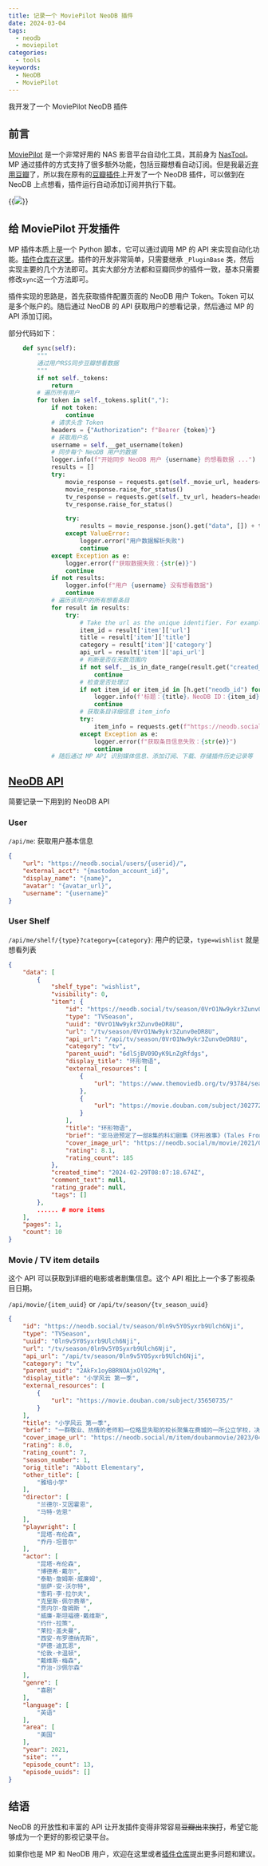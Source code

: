 ```yaml
---
title: 记录一个 MoviePilot NeoDB 插件
date: 2024-03-04
tags:
  - neodb
  - moviepilot
categories:
  - tools
keywords:
  - NeoDB
  - MoviePilot
---
```


我开发了一个 MoviePilot NeoDB 插件
<!--more-->

## 前言

[MoviePilot](https://github.com/jxxghp/MoviePilot) 是一个非常好用的 NAS 影音平台自动化工具，其前身为 [NasTool](https://github.com/NAStool/nas-tools)。MP 通过插件的方式支持了很多额外功能，包括豆瓣想看自动订阅。但是我最近[弃用豆瓣](/posts/neodb-in-hugo/)了，所以我在原有的[豆瓣插件](https://github.com/jxxghp/MoviePilot-Plugins/blob/main/plugins/doubansync/__init__.py)上开发了一个 NeoDB 插件，可以做到在 NeoDB 上点想看，插件运行自动添加订阅并执行下载。

{{<image src="https://r2.hcplantern.top/2024/03/04/1709554249.png" caption="MoviePilot 界面">}}

## 给 MoviePilot 开发插件

MP 插件本质上是一个 Python 脚本，它可以通过调用 MP 的 API 来实现自动化功能。[插件仓库在这里](https://github.com/jxxghp/MoviePilot-Plugins)。插件的开发非常简单，只需要继承 `_PluginBase` 类，然后实现主要的几个方法即可。其实大部分方法都和豆瓣同步的插件一致，基本只需要修改`sync`这一个方法即可。

插件实现的思路是，首先获取插件配置页面的 NeoDB 用户 Token。Token 可以是多个账户的。随后通过 NeoDB 的 API 获取用户的想看记录，然后通过 MP 的 API 添加订阅。

部分代码如下：

```python
    def sync(self):
        """
        通过用户RSS同步豆瓣想看数据
        """
        if not self._tokens:
            return
        # 遍历所有用户
        for token in self._tokens.split(","):
            if not token:
                continue
            # 请求头含 Token
            headers = {"Authorization": f"Bearer {token}"}
            # 获取用户名
            username = self.__get_username(token)
            # 同步每个 NeoDB 用户的数据
            logger.info(f"开始同步 NeoDB 用户 {username} 的想看数据 ...")
            results = []
            try:
                movie_response = requests.get(self._movie_url, headers=headers)
                movie_response.raise_for_status()
                tv_response = requests.get(self._tv_url, headers=headers)
                tv_response.raise_for_status()

                try:
                    results = movie_response.json().get("data", []) + tv_response.json().get("data", [])
                except ValueError:
                    logger.error("用户数据解析失败")
                    continue
            except Exception as e:
                logger.error(f"获取数据失败：{str(e)}")
                continue
            if not results:
                logger.info(f"用户 {username} 没有想看数据")
                continue
            # 遍历该用户的所有想看条目
            for result in results:
                try:
                    # Take the url as the unique identifier. For example: /movie/2fEdnxYWozPayayizQmk5M
                    item_id = result['item']['url']
                    title = result['item']['title']
                    category = result['item']['category']
                    api_url = result['item']['api_url']
                    # 判断是否在天数范围内
                    if not self.__is_in_date_range(result.get("created_time"), title):
                        continue
                    # 检查是否处理过
                    if not item_id or item_id in [h.get("neodb_id") for h in history]:
                        logger.info(f'标题：{title}，NeoDB ID：{item_id} 已处理过')
                        continue
                    # 获取条目详细信息 item_info
                    try:
                        item_info = requests.get(f"https://neodb.social{api_url}").json()
                    except Exception as e:
                        logger.error(f"获取条目信息失败：{str(e)}")
                        continue
            # 随后通过 MP API 识别媒体信息、添加订阅、下载、存储插件历史记录等
```

## [NeoDB API](https://neodb.social/developer/)

简要记录一下用到的 NeoDB API

### User

`/api/me`: 获取用户基本信息

```json
{
    "url": "https://neodb.social/users/{userid}/",
    "external_acct": "{mastodon_account_id}",
    "display_name": "{name}",
    "avatar": "{avatar_url}",
    "username": "{username}"
}
```

### User Shelf

`/api/me/shelf/{type}?category={category}`: 用户的记录，`type=wishlist` 就是想看列表

```json
{
    "data": [
        {
            "shelf_type": "wishlist",
            "visibility": 0,
            "item": {
                "id": "https://neodb.social/tv/season/0VrO1Nw9ykr3Zunv0eDR8U",
                "type": "TVSeason",
                "uuid": "0VrO1Nw9ykr3Zunv0eDR8U",
                "url": "/tv/season/0VrO1Nw9ykr3Zunv0eDR8U",
                "api_url": "/api/tv/season/0VrO1Nw9ykr3Zunv0eDR8U",
                "category": "tv",
                "parent_uuid": "6dlSjBV09DyK9LnZgRfdgs",
                "display_title": "环形物语",
                "external_resources": [
                    {
                        "url": "https://www.themoviedb.org/tv/93784/season/1"
                    },
                    {
                        "url": "https://movie.douban.com/subject/30277286/"
                    }
                ],
                "title": "环形物语",
                "brief": "亚马逊预定了一部8集的科幻剧集《环形故事》(Tales From The Loop)，基于瑞典艺术家Simon Stålenhag创作的科幻画作，Nathaniel Halpern(《大群》)编写剧本，马克·罗曼尼克(《别让我走》《黑胶时代》)执导，马特·里夫斯的制片公司6th & Idaho、瑞典的Indio、Fox 21联合制作。\n画作探索了一群生活在“The Loop”之上的人民的生活，The Loop是一个为了探索和解开宇宙奥秘的机器，它使以前只有科幻小说里才有的东西成为可能。在这个奇幻、神秘的小镇上，讲述着辛酸的人类故事，讲述着赤裸裸的普遍情感体验，同时又利用了流派叙事的计谋。",
                "cover_image_url": "https://neodb.social/m/movie/2021/09/1531b8acab-434d-440d-a2c1-a93583df3d97.jpg",
                "rating": 8.1,
                "rating_count": 185
            },
            "created_time": "2024-02-29T08:07:18.674Z",
            "comment_text": null,
            "rating_grade": null,
            "tags": []
        },
        ...... # more items
    ],
    "pages": 1,
    "count": 10
}
```

### Movie / TV item details

这个 API 可以获取到详细的电影或者剧集信息。这个 API 相比上一个多了影视条目日期。

`/api/movie/{item_uuid}` or `/api/tv/season/{tv_season_uuid}`

```json
{
    "id": "https://neodb.social/tv/season/0ln9v5Y0Syxrb9Ulch6Nji",
    "type": "TVSeason",
    "uuid": "0ln9v5Y0Syxrb9Ulch6Nji",
    "url": "/tv/season/0ln9v5Y0Syxrb9Ulch6Nji",
    "api_url": "/api/tv/season/0ln9v5Y0Syxrb9Ulch6Nji",
    "category": "tv",
    "parent_uuid": "2AkFx1oyBBRNOAjxOl92Mq",
    "display_title": "小学风云 第一季",
    "external_resources": [
        {
            "url": "https://movie.douban.com/subject/35650735/"
        }
    ],
    "title": "小学风云 第一季",
    "brief": "一群敬业、热情的老师和一位略显失聪的校长聚集在费城的一所公立学校，决心帮助学生在生活中取得成功。",
    "cover_image_url": "https://neodb.social/m/item/doubanmovie/2023/04/04/540d923a-ed71-4ffc-a64e-968ef1387135.jpg",
    "rating": 8.0,
    "rating_count": 7,
    "season_number": 1,
    "orig_title": "Abbott Elementary",
    "other_title": [
        "雅培小学"
    ],
    "director": [
        "兰德尔·艾因霍恩",
        "马特·佐恩"
    ],
    "playwright": [
        "昆塔·布伦森",
        "乔丹·坦普尔"
    ],
    "actor": [
        "昆塔·布伦森",
        "博德希·戴尔",
        "泰勒·詹姆斯·威廉姆",
        "丽萨·安·沃尔特",
        "雪莉·李·拉尔夫",
        "克里斯·佩尔费蒂",
        "贾内尔·詹姆斯 ",
        "威廉·斯坦福德·戴维斯",
        "约什·拉策",
        "莱拉·盖夫曼",
        "西安·布罗德纳克斯",
        "萨德·迪瓦恩",
        "伦敦·卡温顿",
        "戴维斯·梅森",
        "乔治·沙佩尔森"
    ],
    "genre": [
        "喜剧"
    ],
    "language": [
        "英语"
    ],
    "area": [
        "美国"
    ],
    "year": 2021,
    "site": "",
    "episode_count": 13,
    "episode_uuids": []
}
```

## 结语

NeoDB 的开放性和丰富的 API 让开发插件变得非常容易~~豆瓣出来挨打~~，希望它能够成为一个更好的影视记录平台。

如果你也是 MP 和 NeoDB 用户，欢迎在这里或者[插件仓库](https://github.com/jxxghp/MoviePilot-Plugins)提出更多问题和建议。